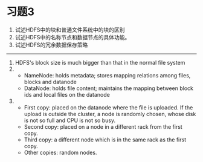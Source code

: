 <!--
习题3

1、试述HDFS中的块和普通文件系统中的块的区别

2、试述HDFS中的名称节点和数据节点的具体功能。

3、试述HDFS的冗余数据保存策略
-->
# 习题3

1. 试述HDFS中的块和普通文件系统中的块的区别
2. 试述HDFS中的名称节点和数据节点的具体功能。
3. 试述HDFS的冗余数据保存策略

---

1. HDFS's block size is much bigger than that in the normal file system
2. 
	- NameNode: holds metadata; stores mapping relations among files, blocks and datanode
	- DataNode: holds file content; maintains the mapping between block ids and local files on the datanode
3. 
	- First copy: placed on the datanode where the file is uploaded. If the upload is outside the cluster, a node is randomly chosen, whose disk is not so full and CPU is not so busy.
	- Second copy: placed on a node in a different rack from the first copy.
	- Third copy: a different node which is in the same rack as the first copy.
	- Other copies: random nodes.
